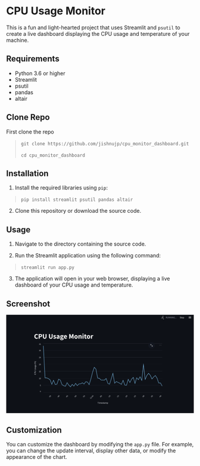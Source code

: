 # CPU Usage Monitor

This is a fun and light-hearted project that uses Streamlit and `psutil` to create a live dashboard displaying the CPU usage and temperature of your machine.

## Requirements

- Python 3.6 or higher
- Streamlit
- psutil
- pandas
- altair

## Clone Repo
First clone the repo 
> `git clone https://github.com/jishnujp/cpu_monitor_dashboard.git`
> 
> `cd cpu_monitor_dashboard`

## Installation
1. Install the required libraries using `pip`:

> `pip install streamlit psutil pandas altair`


2. Clone this repository or download the source code.

## Usage

1. Navigate to the directory containing the source code.

2. Run the Streamlit application using the following command:

> `streamlit run app.py`


3. The application will open in your web browser, displaying a live dashboard of your CPU usage and temperature.
## Screenshot
![Screenshot](./screenshot.png)
## Customization

You can customize the dashboard by modifying the `app.py` file. For example, you can change the update interval, display other data, or modify the appearance of the chart.
